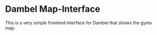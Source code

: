 # Dambel Map-Interface
This is a very simple frontend interface for Dambel that shows the gyms map.

